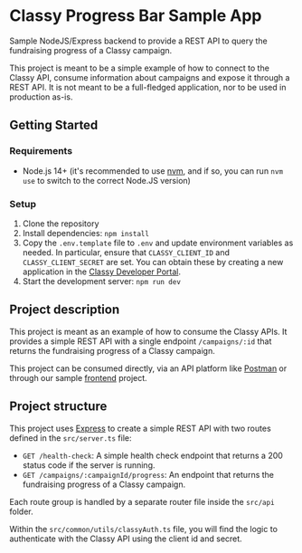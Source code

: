 # Classy Progress Bar Sample App

Sample NodeJS/Express backend to provide a REST API to query the fundraising progress of a Classy campaign.

This project is meant to be a simple example of how to connect to the Classy API, consume information about campaigns and expose it through a REST API. It is not meant to be a full-fledged application, nor to be used in production as-is.

## Getting Started

### Requirements

- Node.js 14+ (it's recommended to use [nvm](https://github.com/nvm-sh/nvm), and if so, you can run `nvm use` to switch to the correct Node.JS version)

### Setup

1. Clone the repository
2. Install dependencies: `npm install`
3. Copy the `.env.template` file to `.env` and update environment variables as needed. In particular, ensure that `CLASSY_CLIENT_ID` and `CLASSY_CLIENT_SECRET` are set. You can obtain these by creating a new application in the [Classy Developer Portal](https://developer.classy.org/).
4. Start the development server: `npm run dev`

## Project description

This project is meant as an example of how to consume the Classy APIs.
It provides a simple REST API with a single endpoint `/campaigns/:id` that returns the fundraising progress of a Classy campaign.

This project can be consumed directly, via an API platform like [Postman](https://www.postman.com/) or through our sample [frontend](../frontend/README.md) project.

## Project structure

This project uses [Express](https://expressjs.com/) to create a simple REST API with two routes defined in the `src/server.ts` file:

- `GET /health-check`: A simple health check endpoint that returns a 200 status code if the server is running.
- `GET /campaigns/:campaignId/progress`: An endpoint that returns the fundraising progress of a Classy campaign.

Each route group is handled by a separate router file inside the `src/api` folder.

Within the `src/common/utils/classyAuth.ts` file, you will find the logic to authenticate with the Classy API using the client id and secret.
